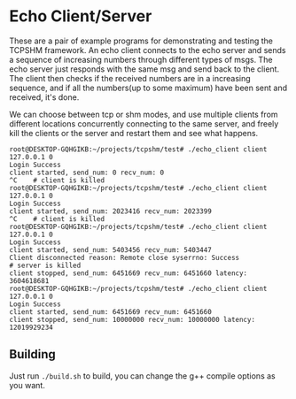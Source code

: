 Echo Client/Server
==================

These are a pair of example programs for demonstrating and testing the TCPSHM framework. An echo client connects to the echo server and sends a sequence of increasing numbers through different types of msgs. The echo server just responds with the same msg and send back to the client. The client then checks if the received numbers are in a increasing sequence, and if all the numbers(up to some maximum) have been sent and received, it's done.

We can choose between tcp or shm modes, and use multiple clients from different locations concurrently connecting to the same server, and freely kill the clients or the server and restart them and see what happens.

```
root@DESKTOP-GQHGIKB:~/projects/tcpshm/test# ./echo_client client 127.0.0.1 0
Login Success
client started, send_num: 0 recv_num: 0
^C    # client is killed
root@DESKTOP-GQHGIKB:~/projects/tcpshm/test# ./echo_client client 127.0.0.1 0
Login Success
client started, send_num: 2023416 recv_num: 2023399
^C    # client is killed
root@DESKTOP-GQHGIKB:~/projects/tcpshm/test# ./echo_client client 127.0.0.1 0
Login Success
client started, send_num: 5403456 recv_num: 5403447
Client disconnected reason: Remote close syserrno: Success             # server is killed 
client stopped, send_num: 6451669 recv_num: 6451660 latency: 3604618681
root@DESKTOP-GQHGIKB:~/projects/tcpshm/test# ./echo_client client 127.0.0.1 0
Login Success
client started, send_num: 6451669 recv_num: 6451660
client stopped, send_num: 10000000 recv_num: 10000000 latency: 12019929234
```

## Building
Just run `./build.sh` to build, you can change the g++ compile options as you want.
